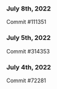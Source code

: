 ### July 8th, 2022

Commit #111351

### July 5th, 2022

Commit #314353


### July 4th, 2022

Commit #72281
